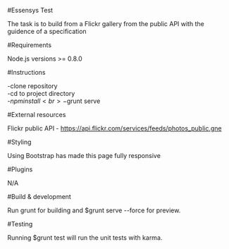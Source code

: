 #Essensys Test

The task is to build from a Flickr gallery from the public API with the guidence of a specification

#Requirements

Node.js versions >= 0.8.0

#Instructions

-clone repository<br>
-cd to project directory <br>
-$npm install <br>
-$grunt serve

#External resources

Flickr public API - https://api.flickr.com/services/feeds/photos_public.gne

#Styling

Using Bootstrap has made this page fully responsive

#Plugins

N/A

#Build & development

Run grunt for building and $grunt serve --force for preview.

#Testing

Running $grunt test will run the unit tests with karma.
